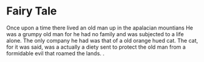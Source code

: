 <html>
<head>
<style>
body {

background-image: url("https://scala.co.uk/s/wp-content/uploads/2018/03/fairytale-scala.jpg");

}
h1 {
  color: Black;
  text-align: center;
}
p {
  font-family:Times New Romanal;
  font-size: 20px;
}
</style>
</head>
<body>

<h1>Fairy Tale</h1>
<p>Once upon a time there lived an old man up in the apalacian mountians 
He was a grumpy old man for he had no family and was subjected to a life alone.
The only company he had was that of a old orange hued cat.
The cat, for it was said, was a actually a diety sent to protect the old man from a formidable evil that roamed the lands. .</p>

</body>
</html> 
